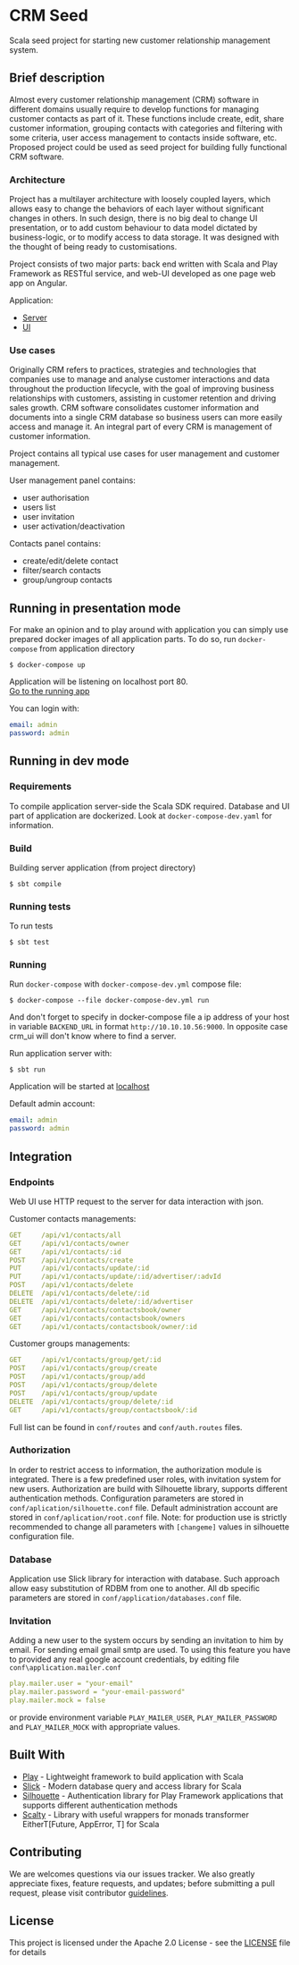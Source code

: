 # CRM Seed

Scala seed project for starting new customer relationship management system.


## Brief description
Almost every customer relationship management (CRM) software in different domains usually require to develop functions for managing customer contacts as part of it. These functions include create, edit, share customer information, grouping contacts with categories and filtering with some criteria, user access management to contacts inside software, etc. Proposed project could be used as seed project for building fully functional CRM software.

### Architecture

Project has a multilayer architecture with loosely coupled layers, which allows easy to change the behaviors of each layer without significant changes in others. In such design, there is no big deal to change UI presentation, or to add custom behaviour to data model dictated by business-logic, or to modify access to data storage.
It was designed with the thought of being ready to customisations.

Project consists of two major parts: back end written with Scala and Play Framework as RESTful service, and web-UI developed as one page web app on Angular.

Application:
* [Server](https://github.com/dataengi/crm-seed)
* [UI](https://github.com/dataengi/crm-seed-ui)


### Use cases

Originally CRM refers to practices, strategies and technologies that companies use to manage and analyse customer interactions and data throughout the production lifecycle, with the goal of improving business relationships with customers, assisting in customer retention and driving sales growth. CRM software consolidates customer information and documents into a single CRM database so business users can more easily access and manage it. An integral part of every CRM is management of customer information. 

Project contains all typical use cases for user management and customer management. 

User management panel contains:

* user authorisation
* users list
* user invitation
* user activation/deactivation

Contacts panel contains:

* create/edit/delete contact
* filter/search contacts
* group/ungroup contacts


## Running in presentation mode

For make an opinion and to play around with application you can simply use prepared docker images of all application parts. To do so, run `docker-compose` from application directory
```shell
$ docker-compose up
```  
Application will be listening on localhost port 80.  
[Go to the running app](http://localhost:80)

You can login with:
```yaml
email: admin
password: admin
```

## Running in dev mode

### Requirements
To compile application server-side the Scala SDK required.
Database and UI part of application are dockerized. Look at `docker-compose-dev.yaml` for information.    

### Build 

Building server application (from project directory)

```sbtshell
$ sbt compile
```

### Running tests

To run tests
```sbtshell
$ sbt test
```

### Running 

Run `docker-compose` with `docker-compose-dev.yml` compose file:  

```shell
$ docker-compose --file docker-compose-dev.yml run
```

And don't forget to specify in docker-compose file a ip address of your host in variable `BACKEND_URL` in format `http://10.10.10.56:9000`. In opposite case crm_ui will don't know where to find a server.  

Run application server with: 
```sbtshell
$ sbt run
```

Application will be started at [localhost](http://localhost:80)

Default admin account:
```yaml
email: admin
password: admin
```

## Integration
### Endpoints
Web UI use HTTP request to the server for data interaction with json. 

Customer contacts managements:
```yaml
GET     /api/v1/contacts/all
GET     /api/v1/contacts/owner
GET     /api/v1/contacts/:id
POST    /api/v1/contacts/create
PUT     /api/v1/contacts/update/:id
PUT     /api/v1/contacts/update/:id/advertiser/:advId
POST    /api/v1/contacts/delete
DELETE  /api/v1/contacts/delete/:id
DELETE  /api/v1/contacts/delete/:id/advertiser
GET     /api/v1/contacts/contactsbook/owner
GET     /api/v1/contacts/contactsbook/owners
GET     /api/v1/contacts/contactsbook/owner/:id
```

Customer groups managements:
```yaml
GET     /api/v1/contacts/group/get/:id
POST    /api/v1/contacts/group/create
POST    /api/v1/contacts/group/add
POST    /api/v1/contacts/group/delete
POST    /api/v1/contacts/group/update
DELETE  /api/v1/contacts/group/delete/:id
GET     /api/v1/contacts/group/contactsbook/:id
```
Full list can be found in `conf/routes` and `conf/auth.routes` files.

### Authorization

In order to restrict access to information, the authorization module is integrated. There is a few predefined user roles, with invitation system for new users. 
Authorization are build with Silhouette library, supports different authentication methods. Configuration parameters are stored in `conf/aplication/silhouette.conf` file. 
Default administration account are stored in `conf/aplication/root.conf` file.
Note: for production use is strictly recommended to change all parameters with `[changeme]` values in silhouette configuration file.

### Database

Application use Slick library for interaction with database. Such approach allow easy substitution of RDBM from one to another. All db specific parameters are stored in `conf/application/databases.conf` file.


### Invitation 

Adding a new user to the system occurs by sending an invitation to him by email. For sending email gmail smtp are used. To using this feature you have to provided any real google account credentials, by editing file `conf\application.mailer.conf`
```yaml
play.mailer.user = "your-email"
play.mailer.password = "your-email-password"
play.mailer.mock = false
```   
or provide environment variable `PLAY_MAILER_USER`,  `PLAY_MAILER_PASSWORD` and `PLAY_MAILER_MOCK` with appropriate values.


## Built With

* [Play](https://www.playframework.com/documentation/2.5.x/Home) - Lightweight framework to build application with Scala
* [Slick](http://slick.lightbend.com/docs/) - Modern database query and access library for Scala
* [Silhouette](https://github.com/mohiva/play-silhouette) - Authentication library for Play Framework applications that supports different authentication methods
* [Scalty](https://github.com/awesome-it-ternopil/scalty) - Library with useful wrappers for monads transformer EitherT[Future, AppError, T] for Scala


## Contributing

We are welcomes questions via our issues tracker. We also greatly appreciate fixes, feature requests, and updates; before submitting a pull request, please visit contributor [guidelines](CONTRIBUTING.md).

## License

This project is licensed under the Apache 2.0 License - see the [LICENSE](LICENSE) file for details

